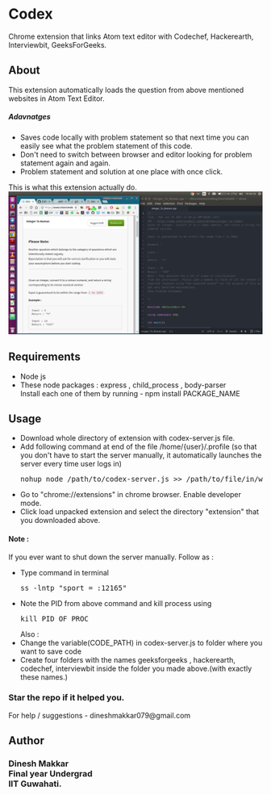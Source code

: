 # Codex
Chrome extension that links Atom text editor with Codechef, Hackerearth, Interviewbit, GeeksForGeeks.

<h2>About</h2>
This extension automatically loads the question from above mentioned websites in Atom Text Editor.
<h5>Adavnatges</h5>
<ul>
<li>Saves code locally with problem statement so that next time you can easily see what the problem statement of this code.</li>
<li>Don't need to switch between browser and editor looking for problem statement again and again.</li>
<li>Problem statement and solution at one place with once click.</li>
</ul>

This is what this extension actually do.
<img src="https://raw.githubusercontent.com/dineshmakkar079/Codex/master/sample.png">

<h2>Requirements</h2>
<ul>
<li>Node js</li>
<li>These node packages : express , child_process , body-parser<br>
Install each one of them by running -  npm install PACKAGE_NAME </li>
</ul>

<h2>Usage</h2>
<ul>
<li>Download whole directory of extension with codex-server.js file.</li>
<li>Add following command at end of the file /home/{user}/.profile (so that you don't have to start the server manually, it automatically launches the server every time user logs in)
<pre>
nohup node /path/to/codex-server.js >> /path/to/file/in/which/to/log.log 2>&1 &
</pre>
</li>
<li>Go to "chrome://extensions" in chrome browser. Enable developer mode.</li>
<li>Click load unpacked extension and select the directory "extension" that you downloaded above.</li>
</ul>

<h4>Note : </h4> If you ever want to shut down the server manually. Follow as :
<ul>
<li>Type command in terminal <br><pre>ss -lntp "sport = :12165"</pre></li>
<li>Note the PID from above command and kill process using <br><pre>kill PID_OF_PROC</pre></li>
</ul>
<ul>Also : <br>
<li>Change the variable(CODE_PATH) in codex-server.js to folder where you want to save code</li>
<li>Create four folders with the names  geeksforgeeks ,  hackerearth, codechef, interviewbit inside the folder you made above.(with exactly these names.)</li>
</ul>

<h3>Star the repo if it helped you.</h3>
For help / suggestions - dineshmakkar079@gmail.com

<h2>Author</h2>
<h3>
Dinesh Makkar<br>
Final year Undergrad<br>
IIT Guwahati.
</h3>
